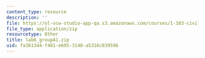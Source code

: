 ```yaml
---
content_type: resource
description: ''
file: https://ol-ocw-studio-app-qa.s3.amazonaws.com/courses/1-103-civil-engineering-materials-laboratory-spring-2004/fa361344f481e6953140a5316c039596_lab6_groupA1.zip
file_type: application/zip
resourcetype: Other
title: lab6_groupA1.zip
uid: fa361344-f481-e695-3140-a5316c039596
---
```

